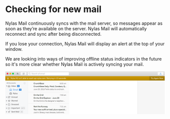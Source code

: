 # Checking for new mail

Nylas Mail continuously syncs with the mail server, so messages appear as soon as they’re available on the server. Nylas Mail will automatically reconnect and sync after being disconnected.

If you lose your connection, Nylas Mail will display an alert at the top of your window. 

We are looking into ways of improving offline status indicators in the future so it's more clear whether Nylas Mail is actively syncing your mail.

![](./208505227-offline_alert.png)


